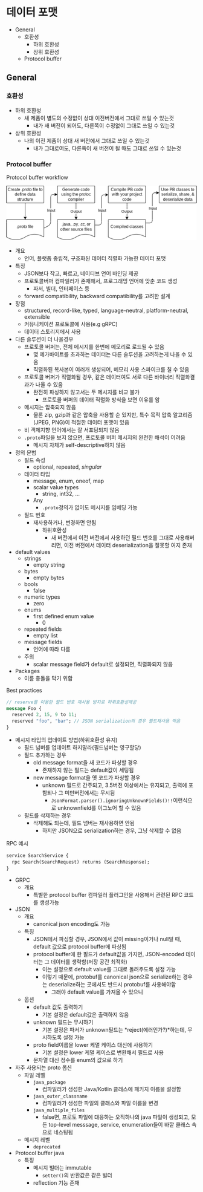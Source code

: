# 데이터 포맷

- General
  - 호환성
    - 하위 호환성
    - 상위 호환성
  - Protocol buffer

## General

### 호환성

- 하위 호환성
  - 새 제품이 별도의 수정없이 상대 이전버전에서 그대로 쓰일 수 있는것
    - 내가 새 버전이 되어도, 다른쪽이 수정없이 그대로 쓰일 수 있는것
- 상위 호환성
  - 나의 이전 제품이 상대 새 버전에서 그대로 쓰일 수 있는것
    - 내가 그대로여도, 다른쪽이 새 버전이 될 때도 그대로 쓰일 수 있는것

### Protocol buffer

Protocol buffer workflow

![](./images/data_format/protocol_buffer_concept1.png)

- 개요
  - 언어, 플랫폼 중립적, 구조화된 데이터 직렬화 가능한 데이터 포맷
- 특징
  - JSON보다 작고, 빠르고, 네이티브 언어 바인딩 제공
  - 프로토콜버퍼 컴파일러가 존재해서, 프로그래밍 언어에 맞춘 코드 생성
    - 파서, 빌더, 인터페이스 등
  - forward compatibility, backward compatibility를 고려한 설계
- 장점
  - structured, record-like, typed, language-neutral, platform-neutral, extensible
  - 커뮤니케이션 프로토콜에 사용(e.g gRPC)
  - 데이터 스토리지에서 사용
- 다른 솔루션이 더 나을경우
  - 프로토콜 버퍼는, 전체 메시지를 한번에 메모리로 로드될 수 있음
    - 몇 메가바이트를 초과하는 데이터는 다른 솔루션을 고려하는게 나을 수 있음
    - 직렬화된 복사본이 여러개 생성되어, 메모리 사용 스파이크를 칠 수 있음
  - 프로토콜 버퍼가 직렬화될 경우, 같은 데이터여도 서로 다른 바이너리 직렬화결과가 나올 수 있음
    - 완전히 파싱하지 않고서는 두 메시지를 비교 불가
      - 프로토콜 버퍼의 데이터 직렬화 방식을 보면 이유를 암
  - 메시지는 압축되지 않음
    - 물론 zip, gzip과 같은 압축을 사용할 순 있지만, 특수 목적 압축 알고리즘(JPEG, PNG)이 적절한 데이터 포맷이 있음
  - 비 객체지향 언어에서는 잘 서포팅되지 않음
  - `.proto`파일을 보지 않으면, 프로토콜 버퍼 메시지의 완전한 해석이 어려움
    - 메시지 자체가 self-descriptive하지 않음
- 정의 문법
  - 필드 속성
    - optional, repeated, *singular*
  - 데이터 타입
    - message, enum, oneof, map
    - scalar value types
      - string, int32, ...
    - Any
      - `.proto`정의가 없이도 메시지를 임베딩 가능
  - 필드 번호
    - 재사용하거나, 변경하면 안됨
      - 하위호환성
        - 새 버전에서 이전 버전에서 사용하던 필드 번호를 그대로 사용해버리면, 이전 버전에서 데이터 deserialization을 잘못할 여지 존재
- default values
  - strings
    - empty string
  - bytes
    - empty bytes
  - bools
    - false
  - numeric types
    - zero
  - enums
    - first defined enum value
      - 0
  - repeated fields
    - empty list
  - message fields
    - 언어에 따라 다름
  - 주의
    - scalar message field가 default로 설정되면, 직렬화되지 않음
- Packages
  - 이름 충돌을 막기 위함

Best practices

```protobuf
// reserve를 이용한 필드 번호 재사용 방지로 하위호환성제공
message Foo {
  reserved 2, 15, 9 to 11;
  reserved "foo", "bar"; // JSON serialization의 경우 필드재사용 막음
}
```

- 메시지 타입의 업데이트 방법(하위호환성 유지)
  - 필드 넘버를 업데이트 하지말라(필드넘버는 영구할당)
  - 필드 추가하는 경우
    - old message format을 새 코드가 파싱할 경우
      - 존재하지 않는 필드는 default값이 세팅됨
    - new message format을 옛 코드가 파싱할 경우
      - unknown 필드로 간주되고, 3.5버전 이상에서는 유지되고, 출력에 포함되나 그 미만버전에서는 무시됨
        - `JsonFormat.parser().ignoringUnknownFields()!!`이런식으로 unknownfield를 이그노어 할 수 있음
  - 필드를 삭제하는 경우
    - 삭제해도 되는데, 필드 넘버는 재사용하면 안됨
      - 하지만 JSON으로 serialization하는 경우, 그냥 삭제할 수 없음

RPC 예시

```protobuf
service SearchService {
  rpc Search(SearchRequest) returns (SearchResponse);
}
```

- GRPC
  - 개요
    - 특별한 protocol buffer 컴파일러 플러그인을 사용해서 관련된 RPC 코드를 생성가능
- JSON
  - 개요
    - canonical json encoding도 가능
  - 특징
    - JSON에서 파싱할 경우, JSON에서 값이 missing이거나 null일 때, default 값으로 protocol buffer에 파싱됨
    - protocol buffer에 한 필드가 default값을 가지면, JSON-encoded 데이터는 그 데이터를 생략함(저장 공간 최적화)
      - 이는 설정으로 default value를 그대로 돌려주도록 설정 가능
      - 이렇기 때문에, protobuf를 canonical json으로 serialize하는 경우는 deserialize하는 곳에서도 반드시 protobuf를 사용해야함
        - 그래야 default value를 가져올 수 있으니
  - 옵션
    - default 값도 출력하기
      - 기본 설정은 default값은 출력하지 않음
    - unknown 필드는 무시하기
      - 기본 설정은 파서가 unknown필드는 *reject(에러인가?)*하는데, 무시하도록 설정 가능
    - proto field이름을 lower 케멀 케이스 대신에 사용하기
      - 기본 설정은 lower 케멀 케이스로 변환해서 필드로 사용
    - 문자열 대신 정수를 enum의 값으로 하기
- 자주 사용되는 proto 옵션
  - 파일 레벨
    - `java_package`
      - 컴파일러가 생성한 Java/Kotlin 클래스에 패키지 이름을 설정함
    - `java_outer_classname`
      - 컴파일러가 생성한 파일의 클래스와 파일 이름을 변경
    - `java_multiple_files`
      - false면, 프로토 파일에 대응하는 오직하나의 java 파일이 생성되고, 모든 top-level messsage, service, enumeration들이 바깥 클래스 속으로 네스팅됨
  - 메시지 레벨
    - `deprecated`
- Protocol buffer java
  - 특징
    - 메시지 빌더는 immutable
      - `setter()`의 반환값은 같은 빌더
    - reflection 기능 존재
